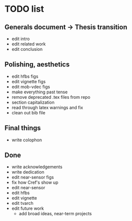 # TODO list

## Generals document -> Thesis transition
+ edit intro
+ edit related work
+ edit conclusion

## Polishing, aesthetics
+ edit hfbs figs
+ edit vignette figs
+ edit mob-vdec figs
+ make everything past tense
+ remove deprecated .tex files from repo
+ section capitalization
+ read through latex warnings and fix
+ clean out bib file

## Final things
+ write colophon

## Done
+ write acknowledgements
+ write dedication
+ edit near-sensor figs
+ fix how Cref's show up
+ edit near-sensor
+ edit hfbs
+ edit vignette
+ edit tvarch
+ edit future work
  + add broad ideas, near-term projects
